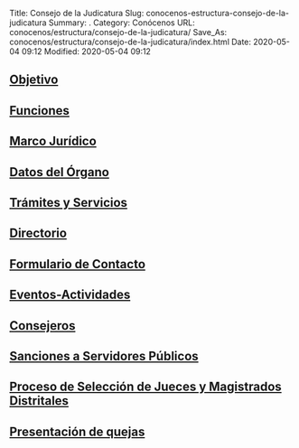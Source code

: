 Title: Consejo de la Judicatura
Slug: conocenos-estructura-consejo-de-la-judicatura
Summary: .
Category: Conócenos
URL: conocenos/estructura/consejo-de-la-judicatura/
Save_As: conocenos/estructura/consejo-de-la-judicatura/index.html
Date: 2020-05-04 09:12
Modified: 2020-05-04 09:12


## [Objetivo](objetivo/)

## [Funciones](funciones/)

## [Marco Jurídico](marco-juridico/)

## [Datos del Órgano](datos-del-organo/)

## [Trámites y Servicios](tramites-y-servicios/)

## [Directorio](directorio/)

## [Formulario de Contacto](formulario-de-contacto/)

## [Eventos-Actividades](eventos-actividades/)

## [Consejeros](/conocenos/directorio-general/consejeros/)

## [Sanciones a Servidores Públicos](sanciones-a-servidores-publicos/)

## [Proceso de Selección de Jueces y Magistrados Distritales](proceso-de-seleccion-de-jueces-y-magistrados-distritales/)

## [Presentación de quejas](presentacion-de-quejas/)



